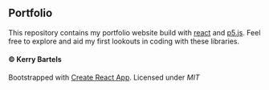 ## Portfolio

This repository contains my portfolio website build with [react](https://reactjs.org/) and [p5.js](https://p5js.org/).
Feel free to explore and aid my first lookouts in coding with these libraries.

#### © Kerry Bartels

Bootstrapped with [Create React App](https://github.com/facebook/create-react-app).
Licensed under _MIT_
